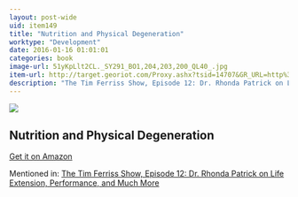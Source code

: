 ```yaml
---
layout: post-wide
uid: item149
title: "Nutrition and Physical Degeneration"
worktype: "Development"
date: 2016-01-16 01:01:01
categories: book
image-url: 51yKpLlt2CL._SY291_BO1,204,203,200_QL40_.jpg
item-url: http://target.georiot.com/Proxy.ashx?tsid=14707&GR_URL=http%3A%2F%2Fwww.amazon.com%2FNutrition-Physical-Degeneration-Weston-Price%2Fdp%2F0916764206%2F
description: "The Tim Ferriss Show, Episode 12: Dr. Rhonda Patrick on Life Extension, Performance, and Much More"
---
```

<a href="http://target.georiot.com/Proxy.ashx?tsid=14707&GR_URL=http%3A%2F%2Fwww.amazon.com%2FNutrition-Physical-Degeneration-Weston-Price%2Fdp%2F0916764206%2F" target="blank"><img src="../../../../img/thumbs/51yKpLlt2CL._SY291_BO1,204,203,200_QL40_.jpg" class="prod-img"></a>
<h2>Nutrition and Physical Degeneration</h2>
<p><a href="http://target.georiot.com/Proxy.ashx?tsid=14707&GR_URL=http%3A%2F%2Fwww.amazon.com%2FNutrition-Physical-Degeneration-Weston-Price%2Fdp%2F0916764206%2F" target="blank">Get it on Amazon</a><p>
<p>Mentioned in: <a href="http://fourhourworkweek.com/2014/06/10/the-tim-ferriss-show-rhonda-patrick-life-extension/" target="blank">The Tim Ferriss Show, Episode 12: Dr. Rhonda Patrick on Life Extension, Performance, and Much More</a></p>
